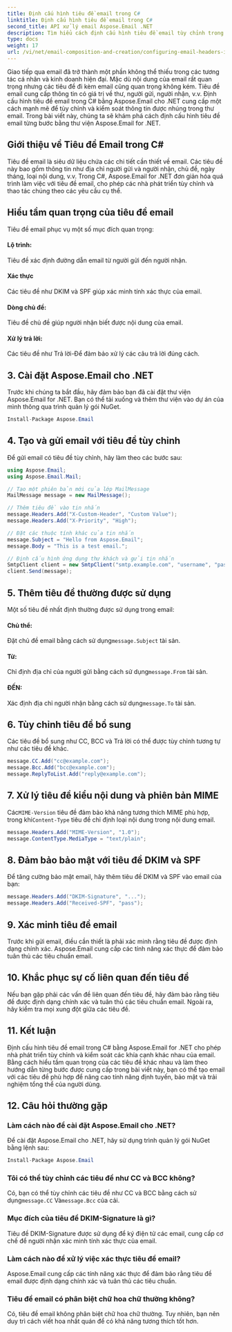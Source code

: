 ```yaml
---
title: Định cấu hình tiêu đề email trong C#
linktitle: Định cấu hình tiêu đề email trong C#
second_title: API xử lý email Aspose.Email .NET
description: Tìm hiểu cách định cấu hình tiêu đề email tùy chỉnh trong C# bằng Aspose.Email for .NET. Hướng dẫn từng bước có kèm theo mã nguồn. Tăng cường kiểm soát và bảo mật email.
type: docs
weight: 17
url: /vi/net/email-composition-and-creation/configuring-email-headers-in-csharp/
---
```


Giao tiếp qua email đã trở thành một phần không thể thiếu trong các tương tác cá nhân và kinh doanh hiện đại. Mặc dù nội dung của email rất quan trọng nhưng các tiêu đề đi kèm email cũng quan trọng không kém. Tiêu đề email cung cấp thông tin có giá trị về thư, người gửi, người nhận, v.v. Định cấu hình tiêu đề email trong C# bằng Aspose.Email cho .NET cung cấp một cách mạnh mẽ để tùy chỉnh và kiểm soát thông tin được nhúng trong thư email. Trong bài viết này, chúng ta sẽ khám phá cách định cấu hình tiêu đề email từng bước bằng thư viện Aspose.Email for .NET.

## Giới thiệu về Tiêu đề Email trong C#

Tiêu đề email là siêu dữ liệu chứa các chi tiết cần thiết về email. Các tiêu đề này bao gồm thông tin như địa chỉ người gửi và người nhận, chủ đề, ngày tháng, loại nội dung, v.v. Trong C#, Aspose.Email for .NET đơn giản hóa quá trình làm việc với tiêu đề email, cho phép các nhà phát triển tùy chỉnh và thao tác chúng theo các yêu cầu cụ thể.

## Hiểu tầm quan trọng của tiêu đề email

Tiêu đề email phục vụ một số mục đích quan trọng:
#### Lộ trình: 
Tiêu đề xác định đường dẫn email từ người gửi đến người nhận.
#### Xác thực
Các tiêu đề như DKIM và SPF giúp xác minh tính xác thực của email.
#### Dòng chủ đề: 
Tiêu đề chủ đề giúp người nhận biết được nội dung của email.
#### Xử lý trả lời: 
Các tiêu đề như Trả lời-Để đảm bảo xử lý các câu trả lời đúng cách.

## 3. Cài đặt Aspose.Email cho .NET

Trước khi chúng ta bắt đầu, hãy đảm bảo bạn đã cài đặt thư viện Aspose.Email for .NET. Bạn có thể tải xuống và thêm thư viện vào dự án của mình thông qua trình quản lý gói NuGet.

```csharp
Install-Package Aspose.Email
```

## 4. Tạo và gửi email với tiêu đề tùy chỉnh

Để gửi email có tiêu đề tùy chỉnh, hãy làm theo các bước sau:

```csharp
using Aspose.Email;
using Aspose.Email.Mail;

// Tạo một phiên bản mới của lớp MailMessage
MailMessage message = new MailMessage();

// Thêm tiêu đề vào tin nhắn
message.Headers.Add("X-Custom-Header", "Custom Value");
message.Headers.Add("X-Priority", "High");

// Đặt các thuộc tính khác của tin nhắn
message.Subject = "Hello from Aspose.Email";
message.Body = "This is a test email.";

// Định cấu hình ứng dụng thư khách và gửi tin nhắn
SmtpClient client = new SmtpClient("smtp.example.com", "username", "password");
client.Send(message);
```

## 5. Thêm tiêu đề thường được sử dụng

Một số tiêu đề nhất định thường được sử dụng trong email:

#### Chủ thể: 
 Đặt chủ đề email bằng cách sử dụng`message.Subject` tài sản.
#### Từ: 
 Chỉ định địa chỉ của người gửi bằng cách sử dụng`message.From` tài sản.
#### ĐẾN: 
 Xác định địa chỉ người nhận bằng cách sử dụng`message.To` tài sản.

## 6. Tùy chỉnh tiêu đề bổ sung

Các tiêu đề bổ sung như CC, BCC và Trả lời có thể được tùy chỉnh tương tự như các tiêu đề khác.

```csharp
message.CC.Add("cc@example.com");
message.Bcc.Add("bcc@example.com");
message.ReplyToList.Add("reply@example.com");
```

## 7. Xử lý tiêu đề kiểu nội dung và phiên bản MIME

 Các`MIME-Version` tiêu đề đảm bảo khả năng tương thích MIME phù hợp, trong khi`Content-Type` tiêu đề chỉ định loại nội dung trong nội dung email.

```csharp
message.Headers.Add("MIME-Version", "1.0");
message.ContentType.MediaType = "text/plain";
```

## 8. Đảm bảo bảo mật với tiêu đề DKIM và SPF

Để tăng cường bảo mật email, hãy thêm tiêu đề DKIM và SPF vào email của bạn:

```csharp
message.Headers.Add("DKIM-Signature", "...");
message.Headers.Add("Received-SPF", "pass");
```

## 9. Xác minh tiêu đề email

Trước khi gửi email, điều cần thiết là phải xác minh rằng tiêu đề được định dạng chính xác. Aspose.Email cung cấp các tính năng xác thực để đảm bảo tuân thủ các tiêu chuẩn email.

## 10. Khắc phục sự cố liên quan đến tiêu đề

Nếu bạn gặp phải các vấn đề liên quan đến tiêu đề, hãy đảm bảo rằng tiêu đề được định dạng chính xác và tuân thủ các tiêu chuẩn email. Ngoài ra, hãy kiểm tra mọi xung đột giữa các tiêu đề.

## 11. Kết luận

Định cấu hình tiêu đề email trong C# bằng Aspose.Email for .NET cho phép nhà phát triển tùy chỉnh và kiểm soát các khía cạnh khác nhau của email. Bằng cách hiểu tầm quan trọng của các tiêu đề khác nhau và làm theo hướng dẫn từng bước được cung cấp trong bài viết này, bạn có thể tạo email với các tiêu đề phù hợp để nâng cao tính năng định tuyến, bảo mật và trải nghiệm tổng thể của người dùng.

## 12. Câu hỏi thường gặp

### Làm cách nào để cài đặt Aspose.Email cho .NET?

Để cài đặt Aspose.Email cho .NET, hãy sử dụng trình quản lý gói NuGet bằng lệnh sau:
```csharp
Install-Package Aspose.Email
```

### Tôi có thể tùy chỉnh các tiêu đề như CC và BCC không?

 Có, bạn có thể tùy chỉnh các tiêu đề như CC và BCC bằng cách sử dụng`message.CC` Và`message.Bcc` của cải.

### Mục đích của tiêu đề DKIM-Signature là gì?

Tiêu đề DKIM-Signature được sử dụng để ký điện tử các email, cung cấp cơ chế để người nhận xác minh tính xác thực của email.

### Làm cách nào để xử lý việc xác thực tiêu đề email?

Aspose.Email cung cấp các tính năng xác thực để đảm bảo rằng tiêu đề email được định dạng chính xác và tuân thủ các tiêu chuẩn.

### Tiêu đề email có phân biệt chữ hoa chữ thường không?

Có, tiêu đề email không phân biệt chữ hoa chữ thường. Tuy nhiên, bạn nên duy trì cách viết hoa nhất quán để có khả năng tương thích tốt hơn.